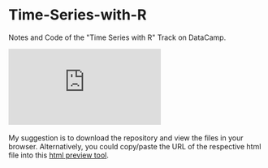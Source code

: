 # Time-Series-with-R
Notes and Code of the "Time Series with R" Track on DataCamp. 

![Image](https://github.com/tm1611/Time-Series-with-R/blob/master/images/certificate.pdf)

My suggestion is to download the repository and view the files in your browser. Alternatively, you could copy/paste the URL of the respective html file into this [html preview tool](http://htmlpreview.github.io/).

